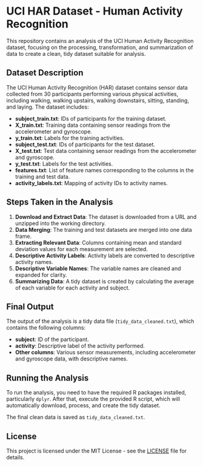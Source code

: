 # UCI HAR Dataset - Human Activity Recognition

This repository contains an analysis of the UCI Human Activity Recognition dataset, focusing on the processing, transformation, and summarization of data to create a clean, tidy dataset suitable for analysis.

## Dataset Description

The UCI Human Activity Recognition (HAR) dataset contains sensor data collected from 30 participants performing various physical activities, including walking, walking upstairs, walking downstairs, sitting, standing, and laying. The dataset includes:

- **subject_train.txt**: IDs of participants for the training dataset.
- **X_train.txt**: Training data containing sensor readings from the accelerometer and gyroscope.
- **y_train.txt**: Labels for the training activities.
- **subject_test.txt**: IDs of participants for the test dataset.
- **X_test.txt**: Test data containing sensor readings from the accelerometer and gyroscope.
- **y_test.txt**: Labels for the test activities.
- **features.txt**: List of feature names corresponding to the columns in the training and test data.
- **activity_labels.txt**: Mapping of activity IDs to activity names.

## Steps Taken in the Analysis

1. **Download and Extract Data**: The dataset is downloaded from a URL and unzipped into the working directory.
2. **Data Merging**: The training and test datasets are merged into one data frame.
3. **Extracting Relevant Data**: Columns containing mean and standard deviation values for each measurement are selected.
4. **Descriptive Activity Labels**: Activity labels are converted to descriptive activity names.
5. **Descriptive Variable Names**: The variable names are cleaned and expanded for clarity.
6. **Summarizing Data**: A tidy dataset is created by calculating the average of each variable for each activity and subject.

## Final Output

The output of the analysis is a tidy data file (`tidy_data_cleaned.txt`), which contains the following columns:
- **subject**: ID of the participant.
- **activity**: Descriptive label of the activity performed.
- **Other columns**: Various sensor measurements, including accelerometer and gyroscope data, with descriptive names.

## Running the Analysis

To run the analysis, you need to have the required R packages installed, particularly `dplyr`. After that, execute the provided R script, which will automatically download, process, and create the tidy dataset.

The final clean data is saved as `tidy_data_cleaned.txt`.

## License

This project is licensed under the MIT License - see the [LICENSE](LICENSE) file for details.
